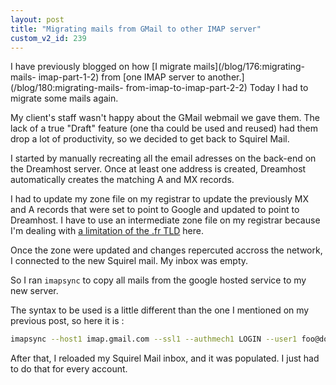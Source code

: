```yaml
---
layout: post
title: "Migrating mails from GMail to other IMAP server"
custom_v2_id: 239
---
```


I have previously blogged on how [I migrate mails](/blog/176:migrating-mails-
imap-part-1-2) from [one IMAP server to another.](/blog/180:migrating-mails-
from-imap-to-imap-part-2-2) Today I had to migrate some mails again.

My client's staff wasn't happy about the GMail webmail we gave them. The lack
of a true "Draft" feature (one tha could be used and reused) had them drop a
lot of productivity, so we decided to get back to Squirel Mail.

I started by manually recreating all the email adresses on the back-end on the
Dreamhost server. Once at least one address is created, Dreamhost
automatically creates the matching A and MX records.

I had to update my zone file on my registrar to update the previously MX and A
records that were set to point to Google and updated to point to Dreamhost. I
have to use an intermediate zone file on my registrar because I'm dealing with
[a limitation of the .fr TLD](/blog/24:configuring-a-fr-with-dreamhost) here.

Once the zone were updated and changes repercuted accross the network, I
connected to the new Squirel mail. My inbox was empty.

So I ran `imapsync` to copy all mails from the google hosted service to my new
server.

The syntax to be used is a little different than the one I mentioned on my
previous post, so here it is :

    
```sh
imapsync --host1 imap.gmail.com --ssl1 --authmech1 LOGIN --user1 foo@domain.fr --passfile1 /path/to/pass1 --host2 208.97.*.* --user2 foo@domain.fr --passfile2 /path/to/pass2 --useheader="X-GMail-Received" --useheader 'Message-Id' --noauthmd5
```

After that, I reloaded my Squirel Mail inbox, and it was populated. I just had
to do that for every account.


